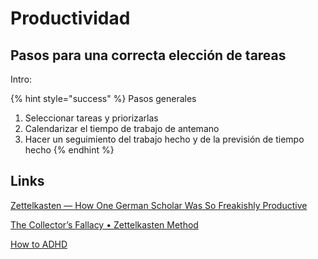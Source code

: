 # Productividad

## Pasos para una correcta elección de tareas

Intro:

{% hint style="success" %}
 Pasos generales

1. Seleccionar tareas y priorizarlas
2. Calendarizar el tiempo de trabajo de antemano
3. Hacer un seguimiento del trabajo hecho y de la previsión de tiempo hecho
{% endhint %}

## Links

[Zettelkasten — How One German Scholar Was So Freakishly Productive](https://writingcooperative.com/zettelkasten-how-one-german-scholar-was-so-freakishly-productive-997e4e0ca125)

[The Collector’s Fallacy • Zettelkasten Method](https://zettelkasten.de/posts/collectors-fallacy/)

[How to ADHD](https://howtoadhd.com/)

